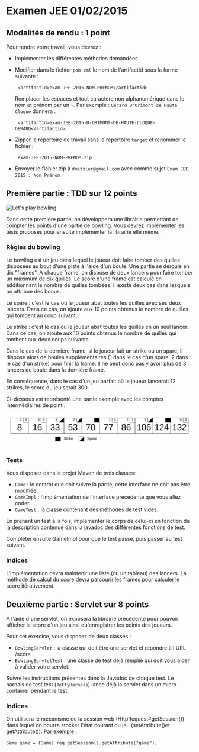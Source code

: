 # Examen JEE 01/02/2015


## Modalités de rendu : 1 point

Pour rendre votre travail, vous devrez :

 * Implémenter les différentes méthodes demandées
 * Modifier dans le fichier `pom.xml` le nom de l'artifactId sous la forme suivante :

 		<artifactId>exam-JEE-2015-NOM-PRENOM</artifactid>

 	Remplacer les espaces et tout caractère non alphanumérique dans le nom et prénom par un `-`. Par exemple : `Gérard D'Orimont de Haute Cloque` donnera :

	 	<artifactId>exam-JEE-2015-D-ORIMONT-DE-HAUTE-CLOQUE-GERARD</artifactid>

 * Zipper le répertoire de travail sans le répertoire `target` et renommer le fichier :

 		exam-JEE-2015-NOM-PRENOM.zip

 * Envoyer le fichier zip à `dmetzler@gmail.com` avec comme sujet `Exam JEE 2015 : Nom Prénom`



## Première partie : TDD sur 12 points

![Let's play bowling](https://s-media-cache-ak0.pinimg.com/236x/00/f0/57/00f057f62b49076c34d9646a9c09f08a.jpg)

Dans cette première partie, on développera une librairie permettant de compter les points d'une partie de bowling. Vous devrez implémenter les tests proposés pour ensuite implémenter la librairie elle même.


### Règles du bowling

Le bowling est un jeu dans lequel le joueur doit faire tomber des quilles disposées au bout d'une piste à l'aide d'un boule. Une partie se déroule en dix "frames". A chaque frame, on dispose de deux lancers pour faire tomber un maximum de dix quilles. Le score d'une frame est calculé en additionnant le nombre de quilles tombées. Il existe deux cas dans lesquels on attribue des bonus.

Le spare : c'est le cas où le joueur abat toutes les quilles avec ses deux lancers. Dans ce cas, on ajoute aux 10 points obtenus le nombre de quilles qui tombent au coup suivant.

Le strike : c'est le cas où le joueur abat toutes les quilles en un seul lancer. Dans ce cas, on ajoute aux 10 points obtenus le nombre de quilles qui tombent aux deux coups suivants.

Dans le cas de la dernière frame, si le joueur fait un strike ou un spare, il dispose alors de boules supplémentaires (1 dans le cas d'un spare, 2 dans le cas d'un strike) pour finir la frame. Il ne peut donc pas y avoir plus de 3 lancers de boule dans la dernière frame.

En conséquence, dans le cas d'un jeu parfait où le joueur lancerait 12 strikes, le score du jeu serait 300.

Ci-dessous est représenté une partie exemple avec les comptes intermédiaires de point :

<img alt="Sample bowling game " src="https://raw.githubusercontent.com/dmetzler/exam-jee-2015/master/images/samplegame.png" width="800px"/>

### Tests

Vous disposez dans le projet Maven de trois classes:

 * `Game` : le contrat que doit suivre la partie, cette interface ne doit pas être modifiée.
 * `GameImpl` : l'implémentation de l'interface précédente que vous allez coder.
 * `GameTest` : la classe contenant des méthodes de test vides.

En prenant un test à la fois, implémenter le corps de celui-ci en fonction de la description contenue dans la javadoc des différentes fonctions de test.

Compléter ensuite GameImpl pour que le test passe, puis passer au test suivant.

### Indices

L'implémentation devra maintenir une liste (ou un tableau) des lancers. La méthode de calcul du score devra parcourir les frames pour calculer le score itérativement.


## Deuxième partie : Servlet sur 8 points

A l'aide d'une servlet, on exposera la librairie précédente pour pouvoir afficher le score d'un jeu ainsi qu'enregistrer les points des joueurs.

Pour cet exercice, vous disposez de deux classes :

 * `BowlingServlet` : la classe qui doit être une servlet et répondre à l'URL /score
 * `BowlingServletTest` : une classe de test déjà remplie qui doit vous aider à valider votre servlet.

Suivre les instructions présentes dans la Javadoc de chaque test. Le harnais de test test (`JettyHarness`) lance déjà la servlet dans un micro container pendant le test.

### Indices

On utilisera le mécanisme de la session web (HttpRequest#getSession()) dans lequel on pourra stocker l'état courant du jeu (setAttribute()et getAttribute()). Par exemple :

	Game game = (Game) req.getSession().getAttribute("game");




